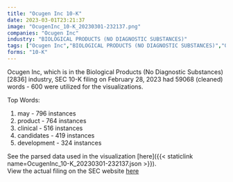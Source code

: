 ```yaml
---
title: "Ocugen Inc 10-K"
date: 2023-03-01T23:21:37
image: "OcugenInc_10-K_20230301-232137.png"
companies: "Ocugen Inc"
industry: "BIOLOGICAL PRODUCTS (NO DIAGNOSTIC SUBSTANCES)"
tags: ["Ocugen Inc","BIOLOGICAL PRODUCTS (NO DIAGNOSTIC SUBSTANCES)","02-28-2023","10-K"]
forms: "10-K"
---
```

Ocugen Inc, which is in the Biological Products (No Diagnostic Substances) [2836] industry, SEC 10-K filing on February 28, 2023 had 59068 (cleaned) words - 600 were utilized for the visualizations.

Top Words:
1. may - 796 instances
2. product - 764 instances
3. clinical - 516 instances
4. candidates - 419 instances
5. development - 324 instances


See the parsed data used in the visualization [here]({{< staticlink name=OcugenInc_10-K_20230301-232137.json >}}).  
View the actual filing on the SEC website [here](https://www.sec.gov/Archives/edgar/data/1372299/0001628280-23-005382.txt)